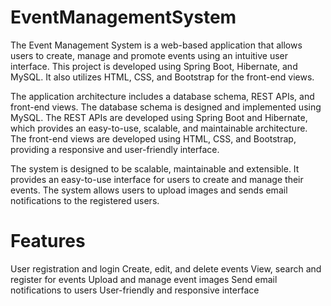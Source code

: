 # EventManagementSystem

The Event Management System is a web-based application that allows users to create, manage and promote events using an intuitive user interface. This project is developed using Spring Boot, Hibernate, and MySQL. It also utilizes HTML, CSS, and Bootstrap for the front-end views.

The application architecture includes a database schema, REST APIs, and front-end views. The database schema is designed and implemented using MySQL. The REST APIs are developed using Spring Boot and Hibernate, which provides an easy-to-use, scalable, and maintainable architecture. The front-end views are developed using HTML, CSS, and Bootstrap, providing a responsive and user-friendly interface.

The system is designed to be scalable, maintainable and extensible. It provides an easy-to-use interface for users to create and manage their events. The system allows users to upload images and sends email notifications to the registered users.

# Features

User registration and login
Create, edit, and delete events
View, search and register for events
Upload and manage event images
Send email notifications to users
User-friendly and responsive interface
